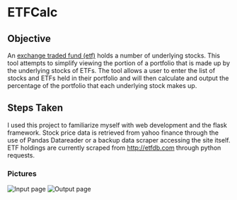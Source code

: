 # ETFCalc

## Objective
An [exchange traded fund (etf)](https://en.wikipedia.org/wiki/Exchange-traded_fund) holds a number of underlying stocks. This tool attempts to simplify viewing the portion of a portfolio that is made up by the underlying stocks of ETFs. The tool allows a user to enter the list of stocks and ETFs held in their portfolio and will then calculate and output the percentage of the portfolio that each underlying stock makes up.

##  Steps Taken
I used this project to familiarize myself with web development and the flask framework. Stock price data is retrieved from yahoo finance through the use of Pandas Datareader or a backup data scraper accessing the site itself. ETF holdings are currently scraped from http://etfdb.com through python requests.

### Pictures
![Input page](https://i.imgur.com/0T4CALr.png)
![Output page](https://i.imgur.com/hXzEMJg.png)
